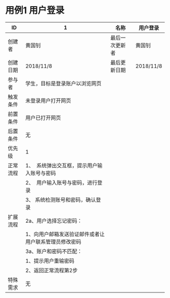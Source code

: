
# 用例1 用户登录

| ID   | 1                            | 名称      | 用户登录     |
| ---- | ---------------------------- | ------- | ---------- |
| 创建者  | 黄国钊                           | 最后一次更新者 | 黄国钊         |
| 创建日期 | 2018/11/8                    | 最后更新日期  | 2018/11/8 |
| 参与者  | 学生，目标是登录账户以浏览网页     |         |            |
| 触发条件 | 未登录用户打开网页 |         |            |
| 前置条件 | 用户已打开网页             |         |            |
| 后置条件 | 无               |         |            |
| 优先级  | 1                            |         |            |
| 正常流程 | 1、  系统弹出交互框，提示用户输入账号与密码   |         |            |
|      | 2、  用户输入账号与密码，进行登录         |         |            |
|      | 3、  系统检测账号和密码，确认登录         |         |            |
| 扩展流程 |2a、用户选择忘记密码：           |         |            |
|      | 1、向用户邮箱发送验证邮件或者让用户联系管理员修改密码           |         |            |
|      | 3a、账户和密码不匹配：                 |         |            |
|      | 1、提示用户重输密码                  |         |            |
|      | 2、返回正常流程第2步                |         |            |
| 特殊需求 | 无             |         |            |